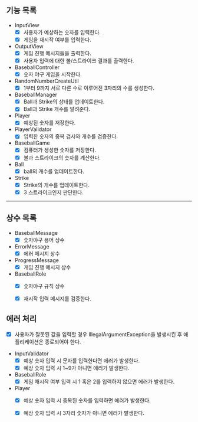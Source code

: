 ## 기능 목록

- InputView
  - [x] 사용자가 예상하는 숫자를 입력한다.
  - [x] 게임을 재시작 여부를 입력한다.

- OutputView
  - [x] 게임 진행 메시지들을 출력한다.
  - [x] 사용자 입력에 대한 볼/스트라이크 결과를 출력한다.

- BaseballController
  - [x] 숫자 야구 게임을 시작한다.

- RandomNumberCreateUtil
  - [x] 1부터 9까지 서로 다른 수로 이루어진 3자리의 수를 생성한다.

- BaseballManager
  - [x] Ball과 Strike의 상태를 업데이트한다.
  - [x] Ball과 Strike 개수를 알려준다.

- Player
  - [x] 예상된 숫자를 저장한다.

- PlayerValidator
  - [x] 입력한 숫자의 중복 검사와 개수를 검증한다.

- BaseballGame
  - [x] 컴퓨터가 생성한 숫자를 저장한다.
  - [x] 볼과 스트라이크의 숫자를 계산한다.

- Ball
  - [x] ball의 개수를 업데이트한다.

- Strike
  - [x] Strike의 개수를 업데이트한다.
  - [x] 3 스트라이크인지 판단한다.
<hr>

## 상수 목록
- BaseballMessage
  - [x] 숫자야구 용어 상수
- ErrorMessage
  - [x] 에러 메시지 상수
- ProgressMessage
  - [x] 게임 진행 메시지 상수
- BaseballRole
  - [x] 숫자야구 규칙 상수
  - [x] 재시작 입력 메시지를 검증한다.


## 에러 처리
- [x] 사용자가 잘못된 값을 입력할 경우 IllegalArgumentException을
  발생시킨 후 애플리케이션은 종료되어야 한다.
- InputValidator
  - [x] 예상 숫자 입력 시 문자를 입력한다면 에러가 발생한다.
  - [x] 예상 숫자 입력 시 1~9가 아니면 에러가 발생한다.
- BaseballRole
  - [x] 게임 재시작 여부 입력 시 1 혹은 2를 입력하지 않으면 에러가 발생한다.
- Player
  - [x] 예상 숫자 입력 시 중복된 숫자를 입력하면 에러가 발생한다.
  - [x] 예상 숫자 입력 시 3자리 숫자가 아니면 에러가 발생한다.

